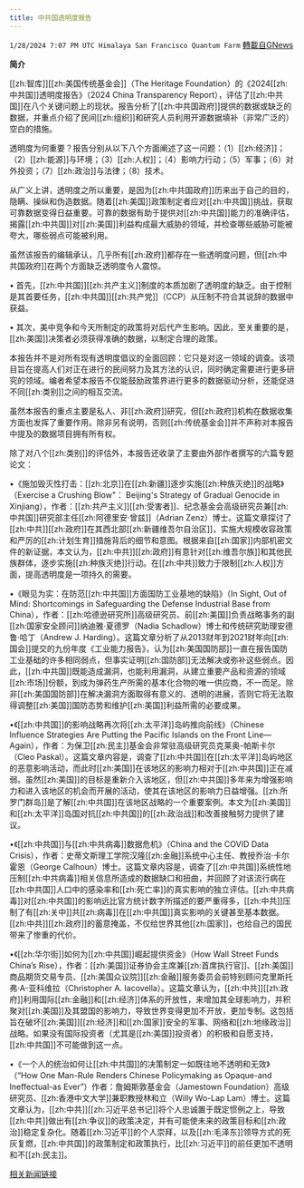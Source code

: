 ```yaml
---
title: 中共国透明度报告
---
```

`1/28/2024 7:07 PM UTC Himalaya San Francisco Quantum Farm` [轉載自GNews](https://gnews.org/articles/2260854)

**简介**

[[zh:智库]][[zh:美国传统基金会]]（The Heritage Foundation）的《2024[[zh:中共国]]透明度报告》（2024 China Transparency Report），评估了[[zh:中共国]]在八个关键问题上的现状。报告分析了[[zh:中共国政府]]提供的数据或缺乏的数据，并重点介绍了民间[[zh:组织]]和研究人员利用开源数据填补（非常广泛的）空白的措施。

透明度为何重要？报告分别从以下八个方面阐述了这一问题：（1）[[zh:经济]]；（2）[[zh:能源]]与环境；（3）[[zh:人权]]；（4）影响力行动；（5）军事；（6）对外投资；（7）[[zh:政治]]与法律；（8）技术。

从广义上讲，透明度之所以重要，是因为[[zh:中共国政府]]历来出于自己的目的，隐瞒、操纵和伪造数据。随着[[zh:美国]]政策制定者应对[[zh:中共国]]挑战，获取可靠数据变得日益重要。可靠的数据有助于提供对[[zh:中共国]]能力的准确评估，揭露[[zh:中共国]]对[[zh:美国]]利益构成最大威胁的领域，并检查哪些威胁可能被夸大，哪些弱点可能被利用。

虽然该报告的编辑承认，几乎所有[[zh:政府]]都存在一些透明度问题，但[[zh:中共国政府]]在两个方面缺乏透明度令人震惊。

• 首先，[[zh:中共国]][[zh:共产主义]]制度的本质加剧了透明度的缺乏。由于控制是其首要任务，[[zh:中共国]][[zh:共产党]]（CCP）从压制不符合其说辞的数据中获益。

• 其次，美中竞争和今天所制定的政策将对后代产生影响。因此，至关重要的是，[[zh:美国]]决策者必须获得准确的数据，以制定合理的政策。

本报告并不是对所有现有透明度倡议的全面回顾：它只是对这一领域的调查。该项目旨在提高人们对正在进行的民间努力及其方法的认识，同时确定需要进行更多研究的领域。编者希望本报告不仅能鼓励政策界进行更多的数据驱动分析，还能促进不同[[zh:类别]]之间的相互交流。

虽然本报告的重点主要是私人、非[[zh:政府]]研究，但[[zh:政府]]机构在数据收集方面也发挥了重要作用。除非另有说明，否则[[zh:传统基金会]]并不声称对本报告中提及的数据项目拥有所有权。

除了对八个[[zh:类别]]的评估外，本报告还收录了主要由外部作者撰写的六篇专题论文：

•《施加毁灭性打击：[[zh:北京]]在[[zh:新疆]]逐步实施[[zh:种族灭绝]]的战略》（Exercise a Crushing Blow"： Beijing's Strategy of Gradual Genocide in Xinjiang），作者：[[zh:共产主义]][[zh:受害者]]、纪念基金会高级研究员兼[[zh:中共国]]研究部主任[[zh:阿德里安·曾兹]]（Adrian Zenz）博士。这篇文章探讨了[[zh:中共]][[zh:政府]]在其西北部[[zh:新疆维吾尔自治区]]，实施大规模收容政策和严厉的[[zh:计划生育]]措施背后的细节和意图。根据来自[[zh:国家]]内部机密文件的新证据，本文认为，[[zh:中共]][[zh:政府]]有意针对[[zh:维吾尔族]]和其他民族群体，逐步实施[[zh:种族灭绝]]行动。在[[zh:中共]]致力于限制[[zh:人权]]方面，提高透明度是一项持久的需要。

•《眼见为实：在防范[[zh:中共国]]方面国防工业基地的缺陷》（In Sight, Out of Mind: Shortcomings in Safeguarding the Defense Industrial Base from China），作者：[[zh:哈德逊研究所]]高级研究员、前[[zh:美国]]负责战略事务的副[[zh:国家安全顾问]]纳迪雅·夏德罗（Nadia Schadlow）博士和传统研究助理安德鲁·哈丁（Andrew J. Harding）。这篇文章分析了从2013财年到2021财年向[[zh:国会]]提交的九份年度《工业能力报告》，认为[[zh:美国国防部]]一直在报告国防工业基础的许多相同弱点，但事实证明[[zh:国防部]]无法解决或弥补这些弱点。因此，[[zh:中共国]]既能造成漏洞，也能利用漏洞，从建立重要产品和资源的领域[[zh:市场]]份额，到成为弹药生产所需的基本化合物的唯一供应商，不一而足。除非[[zh:美国国防部]]在解决漏洞方面取得有意义的、透明的进展，否则它将无法取得调整[[zh:美国]]国防态势和维护[[zh:美国]]利益所需的必要成果。

•《[[zh:中共国]]的影响战略再次将[[zh:太平洋]]岛屿推向前线》（Chinese Influence Strategies Are Putting the Pacific Islands on the Front Line—Again），作者：为保卫[[zh:民主]]基金会非常驻高级研究员克莱奥-帕斯卡尔（Cleo Paskal）。这篇文章内容是，调查了[[zh:中共国]]在[[zh:太平洋]]岛屿地区的恶意影响活动，而此时[[zh:美国]]在该地区的影响力相对于[[zh:中共国]]正在减弱。虽然[[zh:美国]]的目标是重新介入该地区，但[[zh:中共国]]多年来为增强影响力和进入该地区的机会而开展的活动，使其在该地区的影响力日益增强。[[zh:所罗门群岛]]是了解[[zh:中共国]]在该地区战略的一个重要案例。本文为[[zh:美国]]和[[zh:太平洋]]岛国对抗[[zh:中共国]]的[[zh:政治战]]和改善接触努力提供了建议。

•《[[zh:中共国]]与[[zh:中共病毒]]数据危机》（China and the COVID Data Crisis），作者：史蒂文斯理工学院汉隆[[zh:金融]]系统中心主任、教授乔治·卡尔霍恩（George Calhoun）博士。这篇文章内容是，调查了[[zh:中共国]]系统性地压制[[zh:中共病毒]]相关信息所造成的数据缺口和扭曲，并回顾了对该流行病在[[zh:中共国]]人口中的感染率和[[zh:死亡率]]的真实影响的独立评估。[[zh:中共病毒]]对[[zh:中共国]]的影响远比官方统计数字所描述的要严重得多，[[zh:中共]]压制了有[[zh:关中]]共[[zh:病毒]]在[[zh:中共国]]真实影响的关键甚至基本数据。[[zh:中共]][[zh:政府]]的蓄意掩盖，不仅给世界其他[[zh:国家]]，也给自己的国民带来了惨重的代价。

•《[[zh:华尔街]]如何为[[zh:中共国]]崛起提供资金》（How Wall Street Funds China’s Rise），作者：[[zh:美国]]证券协会主席兼[[zh:首席执行官]]、[[zh:美国]]商品期货交易专员、[[zh:美国众议院]][[zh:金融]]服务委员会前特别顾问克里斯托弗·A-亚科维拉（Christopher A. Iacovella）。这篇文章认为，[[zh:中共]][[zh:政府]]利用国际[[zh:金融]]和[[zh:经济]]体系的开放性，来增加其全球影响力，并积聚对[[zh:美国]]及其盟国的影响力，导致世界变得更加不开放，更加专制。这包括旨在破坏[[zh:美国]][[zh:经济]]和[[zh:国家]]安全的军事、网络和[[zh:地缘政治]]战略。如果没有国际投资者（尤其是[[zh:美国]]投资者）的积极和自愿支持，[[zh:中共国]]不可能做到这一点。

•《一个人的统治如何让[[zh:中共国]]的决策制定一如既往地不透明和无效》（“How One Man-Rule Renders Chinese Policymaking as Opaque-and Ineffectual-as Ever”）作者：詹姆斯敦基金会（Jamestown Foundation）高级研究员、[[zh:香港中文大学]]兼职教授林和立（Willy Wo-Lap Lam）博士。这篇文章认为，[[zh:中共]][[zh:习近平总书记]]将个人忠诚置于既定惯例之上，导致[[zh:中共]]做出有[[zh:争议]]的政策决定，并有可能使未来的政策目标和[[zh:政治]]稳定复杂化。随着[[zh:习近平]]的个人崇拜，以及[[zh:毛泽东]]领导方式的死灰复燃，[[zh:中共国]]的政策制定和政策执行，比[[zh:习近平]]的前任更加不透明和不[[zh:民主]]。

[相关新闻链接](https://www.heritage.org/CTP)

